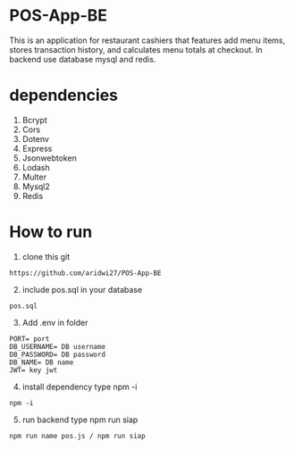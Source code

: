# POS-App-BE
This is an application for restaurant cashiers that features add menu items, stores transaction history, and calculates menu totals at checkout. In backend use database mysql and redis.

# dependencies
1. Bcrypt
2. Cors
3. Dotenv
4. Express
5. Jsonwebtoken
6. Lodash
7. Multer
8. Mysql2
9. Redis


# How to run
1. clone this git
```
https://github.com/aridwi27/POS-App-BE
```
2. include pos.sql in your database
```
pos.sql
```
3. Add .env in folder
```
PORT= port
DB_USERNAME= DB username
DB_PASSWORD= DB password
DB_NAME= DB name
JWT= key jwt
```
4. install dependency type npm -i
```
npm -i
```
5. run backend type npm run siap
```
npm run name pos.js / npm run siap
```
